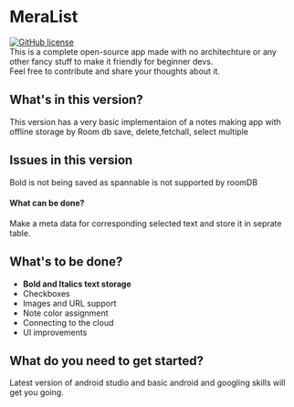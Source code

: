 # MeraList

[![GitHub license](https://img.shields.io/badge/License-MIT-blue.svg)](LICENSE)
<br>
This is a complete open-source app made with no architechture or any other fancy stuff to make it friendly for beginner devs.
<br> Feel free to contribute and share your thoughts about it.

## What's in this version?
This version has a very basic implementaion of a notes making app with offline storage by Room db save, delete,fetchall, select multiple

## Issues in this version
Bold is not being saved as spannable is not supported by roomDB
#### What can be done?
Make a meta data for corresponding selected text and store it in seprate table.

## What's to be done?
- **Bold and Italics text storage**
- Checkboxes
- Images and URL support
- Note color assignment
- Connecting to the cloud
- UI improvements

## What do you need to get started?
Latest version of android studio and basic android and googling skills will get you going.
